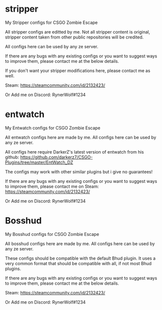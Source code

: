 # stripper
My Stripper configs for CSGO Zombie Escape

All stripper configs are editted by me.
Not all stripper content is original, stripper content taken from other public repositories will be credited.

All configs here can be used by any ze server.

If there are any bugs with any existing configs or you want to suggest ways to improve them, please contact me at the below details.

If you don't want your stripper modifications here, please contact me as well.

Steam:
https://steamcommunity.com/id/2132423/

Or Add me on Discord:
RynerWolf#1234

# entwatch
My Entwatch configs for CSGO Zombie Escape

All entwatch configs here are made by me.
All configs here can be used by any ze server.

All configs here require DarkerZ's latest version of entwatch from his github:
https://github.com/darkerz7/CSGO-Plugins/tree/master/EntWatch_DZ

The configs may work with other similar plugins but i give no guarantees!

If there are any bugs with any existing configs or you want to suggest ways to improve them, please contact me on Steam:
https://steamcommunity.com/id/2132423/

Or Add me on Discord:
RynerWolf#1234

# Bosshud
My Bosshud configs for CSGO Zombie Escape

All bosshud configs here are made by me.
All configs here can be used by any ze server.

These configs should be compatible with the default Bhud plugin. 
It uses a very common format that should be compatible with all, if not most Bhud plugins.

If there are any bugs with any existing configs or you want to suggest ways to improve them, please contact me at the below details.

Steam:
https://steamcommunity.com/id/2132423/

Or Add me on Discord:
RynerWolf#1234
